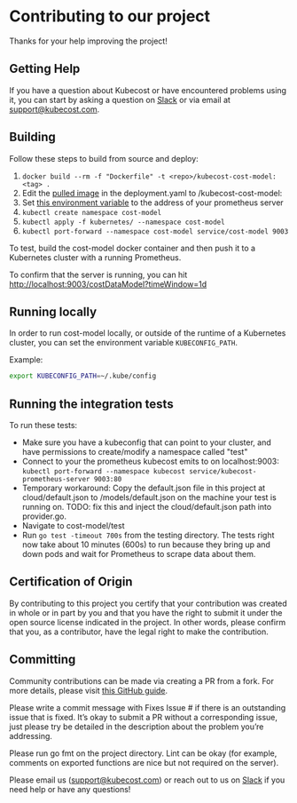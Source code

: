 # Contributing to our project #

Thanks for your help improving the project!

## Getting Help ##

If you have a question about Kubecost or have encountered problems using it,
you can start by asking a question on [Slack](https://join.slack.com/t/kubecost/shared_invite/enQtNTA2MjQ1NDUyODE5LWFjYzIzNWE4MDkzMmUyZGU4NjkwMzMyMjIyM2E0NGNmYjExZjBiNjk1YzY5ZDI0ZTNhZDg4NjlkMGRkYzFlZTU) or via email at [support@kubecost.com](support@kubecost.com).

## Building ## 

Follow these steps to build from source and deploy:

1. `docker build --rm -f "Dockerfile" -t <repo>/kubecost-cost-model:<tag> .`
2. Edit the [pulled image](https://github.com/kubecost/cost-model/blob/master/kubernetes/deployment.yaml#L25) in the deployment.yaml to <repo>/kubecost-cost-model:<tag>
3. Set [this environment variable](https://github.com/kubecost/cost-model/blob/master/kubernetes/deployment.yaml#L33) to the address of your prometheus server
4. `kubectl create namespace cost-model`
5. `kubectl apply -f kubernetes/ --namespace cost-model`
6. `kubectl port-forward --namespace cost-model service/cost-model 9003`

To test, build the cost-model docker container and then push it to a Kubernetes cluster with a running Prometheus.

To confirm that the server is running, you can hit [http://localhost:9003/costDataModel?timeWindow=1d](http://localhost:9003/costDataModel?timeWindow=1d)

## Running locally ##

In order to run cost-model locally, or outside of the runtime of a Kubernetes cluster, you can set the environment variable `KUBECONFIG_PATH`.

Example:
```bash
export KUBECONFIG_PATH=~/.kube/config
```

## Running the integration tests ##
To run these tests:
* Make sure you have a kubeconfig that can point to your cluster, and have permissions to create/modify a namespace called "test"
* Connect to your the prometheus kubecost emits to on localhost:9003: 
```kubectl port-forward --namespace kubecost service/kubecost-prometheus-server 9003:80```
* Temporary workaround: Copy the default.json file in this project at cloud/default.json to /models/default.json on the machine your test is running on. TODO: fix this and inject the cloud/default.json path into provider.go.
* Navigate to cost-model/test
* Run ```go test -timeout 700s``` from the testing directory. The tests right now take about 10 minutes (600s) to run because they bring up and down pods and wait for Prometheus to scrape data about them.


## Certification of Origin ##

By contributing to this project you certify that your contribution was created in whole or in part by you and that you have the right to submit it under the open source license indicated in the project. In other words, please confirm that you, as a contributor, have the legal right to make the contribution. 

## Committing ###

Community contributions can be made via creating a PR from a fork.  For more details, please visit [this GitHub guide](https://docs.github.com/en/pull-requests/collaborating-with-pull-requests/proposing-changes-to-your-work-with-pull-requests/creating-a-pull-request-from-a-fork).

Please write a commit message with Fixes Issue # if there is an outstanding issue that is fixed. It’s okay to submit a PR without a corresponding issue, just please try be detailed in the description about the problem you’re addressing.

Please run go fmt on the project directory. Lint can be okay (for example, comments on exported functions are nice but not required on the server). 

Please email us (support@kubecost.com) or reach out to us on [Slack](https://join.slack.com/t/kubecost/shared_invite/enQtNTA2MjQ1NDUyODE5LWFjYzIzNWE4MDkzMmUyZGU4NjkwMzMyMjIyM2E0NGNmYjExZjBiNjk1YzY5ZDI0ZTNhZDg4NjlkMGRkYzFlZTU) if you need help or have any questions!
